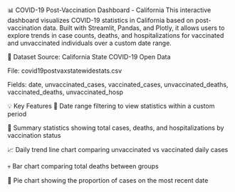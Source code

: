 📊 COVID-19 Post-Vaccination Dashboard - California
This interactive dashboard visualizes COVID-19 statistics in California based on post-vaccination data. Built with Streamlit, Pandas, and Plotly, it allows users to explore trends in case counts, deaths, and hospitalizations for vaccinated and unvaccinated individuals over a custom date range.

📁 Dataset
Source: California State COVID-19 Open Data

File: covid19postvaxstatewidestats.csv

Fields: date, unvaccinated_cases, vaccinated_cases, unvaccinated_deaths, vaccinated_deaths, unvaccinated_hosp

💡 Key Features
📅 Date range filtering to view statistics within a custom period

📌 Summary statistics showing total cases, deaths, and hospitalizations by vaccination status

📈 Daily trend line chart comparing unvaccinated vs vaccinated daily cases

💀 Bar chart comparing total deaths between groups

🥧 Pie chart showing the proportion of cases on the most recent date
